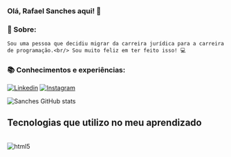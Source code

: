 ### Olá, Rafael Sanches aqui! 👋

### 🐼 Sobre:
    Sou uma pessoa que decidiu migrar da carreira jurídica para a carreira de programação.<br/> Sou muito feliz em ter feito isso! 💻

### 📚 Conhecimentos e experiências:




[![Linkedin](https://img.shields.io/badge/LinkedIn-0077B5?style=for-the-badge&logo=linkedin&logoColor=white)](https://www.linkedin.com/in/rafael-sanches-0b9365173/)
[![Instagram](https://img.shields.io/badge/Instagram-E4405F?style=for-the-badge&logo=instagram&logoColor=white)](https://www.instagram.com/rasanches/)

![Sanches GitHub stats](https://github-readme-stats.vercel.app/api?username=rasanches92&show_icons=true&theme=tokyonight)

## Tecnologias que utilizo no meu aprendizado
<div style="display: inline_block"><br/>
    <img align="center" alt="html5" src="https://img.shields.io/badge/HTML5-E34F26?style=for-the-badge&logo=html5&logoColor=white">
</div>
